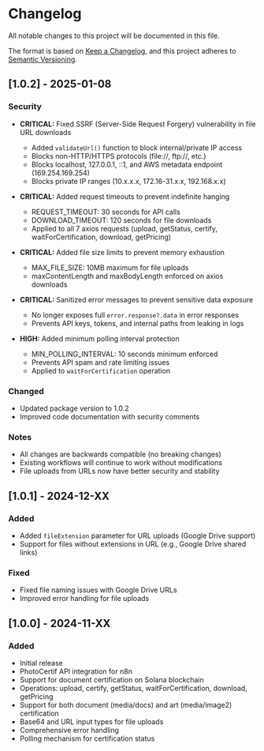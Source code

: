 # Changelog

All notable changes to this project will be documented in this file.

The format is based on [Keep a Changelog](https://keepachangelog.com/en/1.0.0/),
and this project adheres to [Semantic Versioning](https://semver.org/spec/v2.0.0.html).

## [1.0.2] - 2025-01-08

### Security
- **CRITICAL:** Fixed SSRF (Server-Side Request Forgery) vulnerability in file URL downloads
  - Added `validateUrl()` function to block internal/private IP access
  - Blocks non-HTTP/HTTPS protocols (file://, ftp://, etc.)
  - Blocks localhost, 127.0.0.1, ::1, and AWS metadata endpoint (169.254.169.254)
  - Blocks private IP ranges (10.x.x.x, 172.16-31.x.x, 192.168.x.x)
  
- **CRITICAL:** Added request timeouts to prevent indefinite hanging
  - REQUEST_TIMEOUT: 30 seconds for API calls
  - DOWNLOAD_TIMEOUT: 120 seconds for file downloads
  - Applied to all 7 axios requests (upload, getStatus, certify, waitForCertification, download, getPricing)
  
- **CRITICAL:** Added file size limits to prevent memory exhaustion
  - MAX_FILE_SIZE: 10MB maximum for file uploads
  - maxContentLength and maxBodyLength enforced on axios downloads
  
- **CRITICAL:** Sanitized error messages to prevent sensitive data exposure
  - No longer exposes full `error.response?.data` in error responses
  - Prevents API keys, tokens, and internal paths from leaking in logs
  
- **HIGH:** Added minimum polling interval protection
  - MIN_POLLING_INTERVAL: 10 seconds minimum enforced
  - Prevents API spam and rate limiting issues
  - Applied to `waitForCertification` operation

### Changed
- Updated package version to 1.0.2
- Improved code documentation with security comments

### Notes
- All changes are backwards compatible (no breaking changes)
- Existing workflows will continue to work without modifications
- File uploads from URLs now have better security and stability

## [1.0.1] - 2024-12-XX

### Added
- Added `fileExtension` parameter for URL uploads (Google Drive support)
- Support for files without extensions in URL (e.g., Google Drive shared links)

### Fixed
- Fixed file naming issues with Google Drive URLs
- Improved error handling for file uploads

## [1.0.0] - 2024-11-XX

### Added
- Initial release
- PhotoCertif API integration for n8n
- Support for document certification on Solana blockchain
- Operations: upload, certify, getStatus, waitForCertification, download, getPricing
- Support for both document (media/docs) and art (media/image2) certification
- Base64 and URL input types for file uploads
- Comprehensive error handling
- Polling mechanism for certification status
